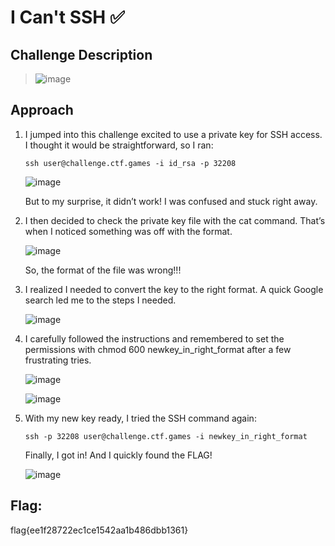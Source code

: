 # I Can't SSH ✅

## Challenge Description
> ![image](https://github.com/user-attachments/assets/5ed47a21-e754-428f-af9c-ac4afdfa3a55)

## Approach
1. I jumped into this challenge excited to use a private key for SSH access. I thought it would be straightforward, so I ran:

   ```
   ssh user@challenge.ctf.games -i id_rsa -p 32208
   ```
   
   ![image](https://github.com/user-attachments/assets/ef065777-48c9-4f46-9a52-c6b2b6a12759)

   But to my surprise, it didn’t work! I was confused and stuck right away.


2. I then decided to check the private key file with the cat command. That’s when I noticed something was off with the format.
   
   ![image](https://github.com/user-attachments/assets/6016589d-c113-4120-94af-07f27857898d)

   So, the format of the file was wrong!!!
   
4. I realized I needed to convert the key to the right format. A quick Google search led me to the steps I needed.

   ![image](https://github.com/user-attachments/assets/784d8ba0-5228-40f7-a0af-2a8d50228b89)

5. I carefully followed the instructions and remembered to set the permissions with chmod 600 newkey_in_right_format after a few frustrating tries.

   ![image](https://github.com/user-attachments/assets/f430dbbf-e68e-4815-810f-05f83c2ad7d2)

   ![image](https://github.com/user-attachments/assets/72ee1928-bf5c-4cf9-96ca-7d0471ece27d)

6. With my new key ready, I tried the SSH command again:

   ```
   ssh -p 32208 user@challenge.ctf.games -i newkey_in_right_format
   ```
   Finally, I got in! And I quickly found the FLAG!

   ![image](https://github.com/user-attachments/assets/28d59a8f-1f42-4be7-b0f2-35f33f2a2247)
   
## Flag: 
flag{ee1f28722ec1ce1542aa1b486dbb1361}



   



